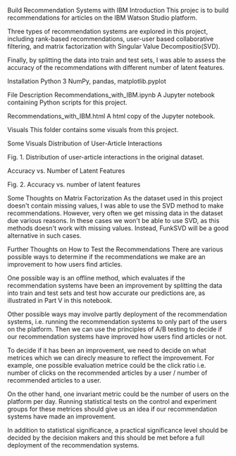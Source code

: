 Build Recommendation Systems with IBM
Introduction
This projec is to build recommendations for articles on the IBM Watson Studio platform.

Three types of recommendation systems are explored in this project, including rank-based recommendations, user-user based collaborative filtering, and matrix factorization with Singular Value Decompositio(SVD).

Finally, by splitting the data into train and test sets, I was able to assess the accuracy of the recommendations with different number of latent features.

Installation
Python 3
NumPy, pandas, matplotlib.pyplot

File Description
Recommendations_with_IBM.ipynb
A Jupyter notebook containing Python scripts for this project.

Recommendations_with_IBM.html
A html copy of the Jupyter notebook.

Visuals
This folder contains some visuals from this project.

Some Visuals
Distribution of User-Article Interactions

Fig. 1. Distribution of user-article interactions in the original dataset.

Accuracy vs. Number of Latent Features

Fig. 2. Accuracy vs. number of latent features

Some Thoughts on Matrix Factorization
As the dataset used in this project doesn't contain missing values, I was able to use the SVD method to make recommendations. However, very often we get missing data in the dataset due various reasons. In these cases we won't be able to use SVD, as this methods doesn't work with missing values. Instead, FunkSVD will be a good alternative in such cases.

Further Thoughts on How to Test the Recommendations
There are various possible ways to determine if the recommendations we make are an improvement to how users find articles.

One possible way is an offline method, which evaluates if the recommendation systems have been an improvement by splitting the data into train and test sets and test how accurate our predictions are, as illustrated in Part V in this notebook.

Other possible ways may involve partly deployment of the recommendation systems, i.e. running the recommendation systems to only part of the users on the platform. Then we can use the principles of A/B testing to decide if our recommendation systems have improved how users find articles or not.

To decide if it has been an improvement, we need to decide on what metrices which we can direcly measure to reflect the improvement. For example, one possible evaluation metrice could be the click ratio i.e. number of clicks on the recommended articles by a user / number of recommended articles to a user.

On the other hand, one invariant metric could be the number of users on the platform per day. Running statistical tests on the control and experiment groups for these metrices should give us an idea if our recommendation systems have made an improvement.

In addition to statistical significance, a practical significance level should be decided by the decision makers and this should be met before a full deployment of the recommendation systems.
